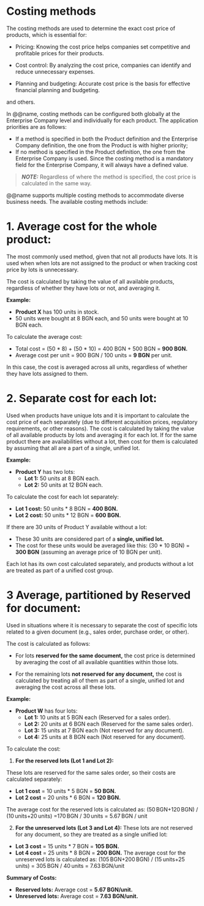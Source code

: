 # Costing methods

The costing methods are used to determine the exact cost price of products, which is essential for:

- Pricing: Knowing the cost price helps companies set competitive and profitable prices for their products.

- Cost control: By analyzing the cost price, companies can identify and reduce unnecessary expenses.

- Planning and budgeting: Accurate cost price is the basis for effective financial planning and budgeting.

and others.

In @@name, costing methods can be configured both globally at the Enterprise Company level and individually for each product. The application priorities are as follows:
-	If a method is specified in both the Product definition and the Enterprise Company definition, the one from the Product is with higher priority;
-	If no method is specified in the Product definition, the one from the Enterprise Company is used. Since the costing method is a mandatory field for the Enterprise Company, it will always have a defined value.

> **_NOTE:_** Regardless of where the method is specified, the cost price is calculated in the same way.


@@name supports multiple costing methods to accommodate diverse business needs. The available costing methods include:

# 1. **Average cost for the whole product:**
The most commonly used method, given that not all products have lots. It is used when when lots are not assigned to the product or when tracking cost price by lots is unnecessary.

  The cost is calculated by taking the value of all available products, regardless of whether they have lots or not, and averaging it.

**Example:**
 
  - **Product X** has 100 units in stock.
  - 50 units were bought at 8 BGN each, and 50 units were bought at 10 BGN each.
  
  To calculate the average cost:
 
  - Total cost = (50 * 8) + (50 * 10) = 400 BGN + 500 BGN = **900 BGN.**
  - Average cost per unit = 900 BGN / 100 units = **9 BGN** per unit.
  
  In this case, the cost is averaged across all units, regardless of whether they have lots assigned to them.


# 2. **Separate cost for each lot:** 
Used when products have unique lots and it is important to calculate the cost price of each separately (due to different acquisition prices, regulatory requirements, or other reasons). 
The cost is calculated by taking the value of all available products by lots and averaging it for each lot. If for the same product there are availabilities without a lot, then cost for them is calculated by assuming that all are a part of a single, unified lot.

**Example:**
 
- **Product Y** has two lots: 
     - **Lot 1:** 50 units at 8 BGN each.
     - **Lot 2:** 50 units at 12 BGN each.
   
To calculate the cost for each lot separately:
 
- **Lot 1 cost:** 50 units * 8 BGN = **400 BGN.**
- **Lot 2 cost:** 50 units * 12 BGN = **600 BGN.**
  
If there are 30 units of Product Y available without a lot:
 
- These 30 units are considered part of a **single, unified lot.**
- The cost for these units would be averaged like this: (30 * 10 BGN) = **300 BGN** (assuming an average price of 10 BGN per unit).
  
Each lot has its own cost calculated separately, and products without a lot are treated as part of a unified cost group.

# 3 **Average, partitioned by Reserved for document:** 
Used in situations where it is necessary to separate the cost of specific lots related to a given document (e.g., sales order, purchase order, or other). 

The cost is calculated as follows:
- For lots **reserved for the same document,** the cost price is determined by averaging the cost of all available quantities within those lots.

- For the remaining lots **not reserved for any document,** the cost is calculated by treating all of them as part of a single, unified lot and averaging the cost across all these lots.

**Example:**
 
- **Product W** has four lots: 
     - **Lot 1:** 10 units at 5 BGN each (Reserved for a sales order).
     - **Lot 2:** 20 units at 6 BGN each (Reserved for the same sales order).
     - **Lot 3:** 15 units at 7 BGN each (Not reserved for any document).
     - **Lot 4:** 25 units at 8 BGN each (Not reserved for any document).
   
To calculate the cost:
 
1. **For the reserved lots (Lot 1 and Lot 2):**
 
 These lots are reserved for the same sales order, so their costs are calculated separately:
- **Lot 1 cost** = 10 units * 5 BGN = **50 BGN.**
- **Lot 2 cost** = 20 units * 6 BGN = **120 BGN.**

The average cost for the reserved lots is calculated as:
  (50 BGN+120 BGN) / (10 units+20 units) =170 BGN / 30 units = 5.67 BGN / unit

2. **For the unreserved lots (Lot 3 and Lot 4):**
 These lots are not reserved for any document, so they are treated as a single unified lot:
- **Lot 3 cost** = 15 units * 7 BGN = **105 BGN.**
- **Lot 4 cost** = 25 units * 8 BGN = **200 BGN.**
The average cost for the unreserved lots is calculated as:
(105 BGN+200 BGN) / (15 units+25 units) = 305 BGN / 40 units = 7.63 BGN/unit

**Summary of Costs:**
 
- **Reserved lots:** Average cost = **5.67 BGN/unit.**
- **Unreserved lots:** Average cost = **7.63 BGN/unit.**

